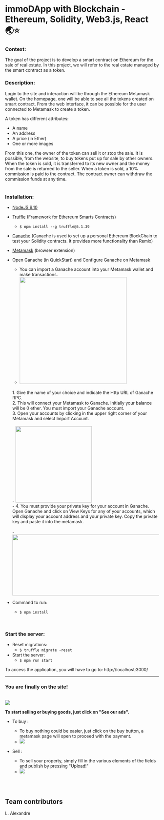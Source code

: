 # immoDApp with Blockchain - Ethereum, Solidity, Web3.js, React 🌏⭐️

### Context:
The goal of the project is to develop a smart contract on Ethereum for the sale of real estate.
In this project, we will refer to the real estate managed by the smart contract as a token.
<br />
### Description:
Login to the site and interaction will be through the Ethereum Metamask wallet.
On the homepage, one will be able to see all the tokens created on smart contract. 
From the web interface, it can be possible for the user connected to Metamask to create a token.

A token has different attributes:
- A name
- An address
- A price (in Ether)
- One or more images

From this one, the owner of the token can sell it or stop the sale. It is possible, from the website, to buy tokens put up for sale by other owners. When the token is sold, it is transferred to its new owner and the money from the sale is returned to the seller. When a token is sold, a 10% commission is paid to the contract. The contract owner can withdraw the commission funds at any time.
<br />
<br />
### Installation:
  - [NodeJS 9.10](https://nodejs.org/en/download/)
  
  - [Truffle](https://trufflesuite.com/docs/truffle/getting-started/installation/) (Framework for Ethereum Smarts Contracts)
      - ```$ npm install --g truffle@5.1.39```
      
  - [Ganache](https://trufflesuite.com/ganache/) (Ganache is used to set up a personal Ethereum BlockChain to test your Solidity contracts. It provides more functionality than Remix)
  
  - [Metamask](https://chrome.google.com/webstore/detail/metamask/nkbihfbeogaeaoehlefnkodbefgpgknn?hl=fr) (browser extension)
  
  - Open Ganache (in QuickStart) and Configure Ganache on Metamask
      - You can import a Ganache account into your Metamask wallet and make transactions.
      - <img src="https://user-images.githubusercontent.com/42827342/163242456-3b878c60-624c-4f53-b2e1-deb1d529cfd6.png" width="350" height="350" />  
       <br />
         1. Give the name of your choice and indicate the Http URL of Ganache RPC. <br />
         2. This will connect your Metamask to Ganache. Initially your balance will be 0 ether. You must import your Ganache account. <br />
         3. Open your accounts by clicking in the upper right corner of your Metamask and select Import Account. <br />
       <br />
      - <img src="https://user-images.githubusercontent.com/42827342/163244827-d941a843-fcef-499e-9def-7bc625a11845.png" width="250" height="250" />  
      <br />
      - 4. You must provide your private key for your account in Ganache. Open Ganache and click on View Keys for any of your accounts, which will display your account address and your private key. Copy the private key and paste it into the metamask. <br />
      <br />
      - <img src="https://user-images.githubusercontent.com/42827342/163245590-5540a21b-c1e9-4493-9086-7af5267948e6.png" width="900" height="200" />  



  - Command to run: 
      - ```$ npm install ```
<br>

### Start the server:
  - Reset migrations: 
      - ```$ truffle migrate -reset ```
  - Start the server: 
      - ```$ npm run start```

To access the application, you will have to go to: http://localhost:3000/


---

### You are finally on the site!
<br />
<img src="https://user-images.githubusercontent.com/42827342/163246484-cccf794f-c8ea-4ccb-b187-6841669bc22d.png"  />  

<b>To start selling or buying goods, just click on "See our ads".</b>

  - To buy :
      - To buy nothing could be easier, just click on the buy button, a metamask page will open to proceed with the payment.
      - <img src="https://user-images.githubusercontent.com/42827342/163247316-ea9da84d-fb88-4f9b-a5f2-0a6a02f84a41.png"  />  


  - Sell :
      - To sell your property, simply fill in the various elements of the fields and publish by pressing "Upload!"
      - <img src="https://user-images.githubusercontent.com/42827342/163247508-dfd16197-e81a-45c5-bf50-ed5b17d1aa50.png"  />  


<br />
<br />

## Team contributors
L. Alexandre

